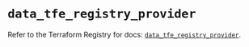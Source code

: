 # `data_tfe_registry_provider`

Refer to the Terraform Registry for docs: [`data_tfe_registry_provider`](https://registry.terraform.io/providers/hashicorp/tfe/0.60.1/docs/data-sources/registry_provider).
